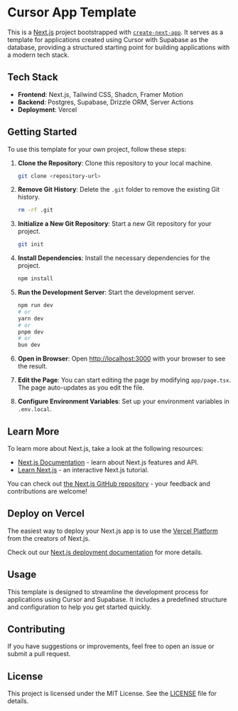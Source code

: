 # Cursor App Template

This is a [Next.js](https://nextjs.org) project bootstrapped with [`create-next-app`](https://nextjs.org/docs/app/api-reference/cli/create-next-app). It serves as a template for applications created using Cursor with Supabase as the database, providing a structured starting point for building applications with a modern tech stack.

## Tech Stack

- **Frontend**: Next.js, Tailwind CSS, Shadcn, Framer Motion
- **Backend**: Postgres, Supabase, Drizzle ORM, Server Actions
- **Deployment**: Vercel

## Getting Started

To use this template for your own project, follow these steps:

1. **Clone the Repository**: Clone this repository to your local machine.

   ```bash
   git clone <repository-url>
   ```

2. **Remove Git History**: Delete the `.git` folder to remove the existing Git history.

   ```bash
   rm -rf .git
   ```

3. **Initialize a New Git Repository**: Start a new Git repository for your project.

   ```bash
   git init
   ```

4. **Install Dependencies**: Install the necessary dependencies for the project.

   ```bash
   npm install
   ```

5. **Run the Development Server**: Start the development server.

   ```bash
   npm run dev
   # or
   yarn dev
   # or
   pnpm dev
   # or
   bun dev
   ```

6. **Open in Browser**: Open [http://localhost:3000](http://localhost:3000) with your browser to see the result.

7. **Edit the Page**: You can start editing the page by modifying `app/page.tsx`. The page auto-updates as you edit the file.

8. **Configure Environment Variables**: Set up your environment variables in `.env.local`.

## Learn More

To learn more about Next.js, take a look at the following resources:

- [Next.js Documentation](https://nextjs.org/docs) - learn about Next.js features and API.
- [Learn Next.js](https://nextjs.org/learn) - an interactive Next.js tutorial.

You can check out [the Next.js GitHub repository](https://github.com/vercel/next.js) - your feedback and contributions are welcome!

## Deploy on Vercel

The easiest way to deploy your Next.js app is to use the [Vercel Platform](https://vercel.com/new?utm_medium=default-template&filter=next.js&utm_source=create-next-app&utm_campaign=create-next-app-readme) from the creators of Next.js.

Check out our [Next.js deployment documentation](https://nextjs.org/docs/app/building-your-application/deploying) for more details.

## Usage

This template is designed to streamline the development process for applications using Cursor and Supabase. It includes a predefined structure and configuration to help you get started quickly.

## Contributing

If you have suggestions or improvements, feel free to open an issue or submit a pull request.

## License

This project is licensed under the MIT License. See the [LICENSE](LICENSE) file for details.
